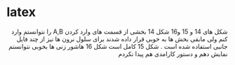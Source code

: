 # latex
<p dir="rtl" align="right">
شکل های 14 و 15 و16 
شکل 14 بخشی از قسمت های وارد کردن A,B را نتوانستم وارد کنم ولی مابقی بخش ها به خوبی قرار داده شدند
برای سلول نرون ها نیز از چند فایل جانبی استفاده شده است .
شکل 15 کامل است
شکل 16 هاشور زنی ها بخوبی نتوانستم نمایش دهم و دستور کارامدی هم پیدا نکردم 
</p >
